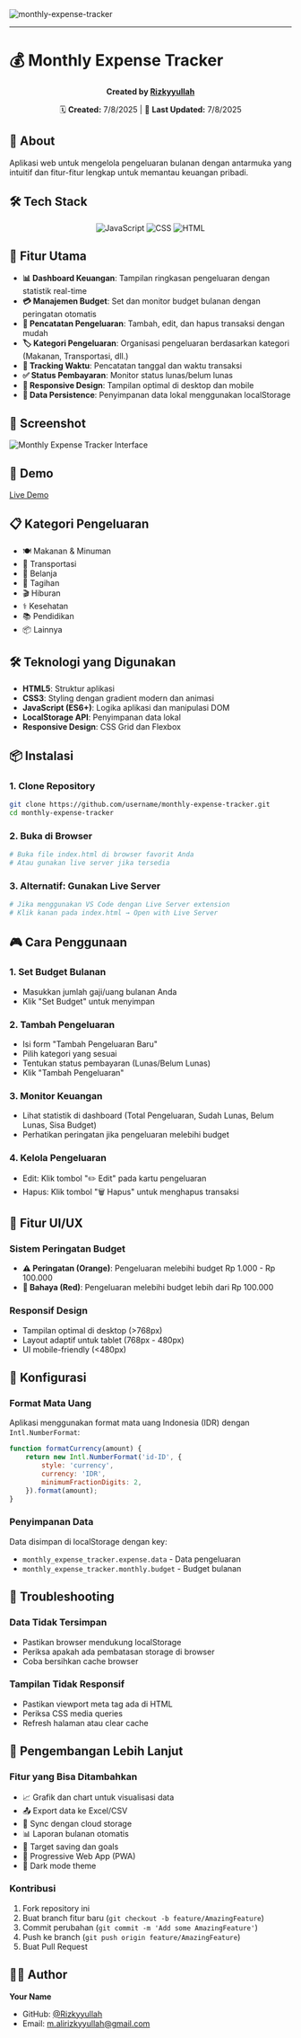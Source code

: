   <img src="https://readme-typing-svg.herokuapp.com?font=Fira+Code&weight=600&size=50&duration=4000&pause=1000&color=FFFFFF&background=000000&center=true&vCenter=true&width=800&height=100&lines=MONTHLY EXPENSE TRACKER" alt="monthly-expense-tracker" />

---

# 💰 Monthly Expense Tracker

<div align="center">

**Created by [Rizkyyullah](https://github.com/Rizkyyullah)**

🗓️ **Created:** 7/8/2025 | 🔄 **Last Updated:** 7/8/2025

</div>

## 📖 About

Aplikasi web untuk mengelola pengeluaran bulanan dengan antarmuka yang intuitif dan fitur-fitur lengkap untuk memantau keuangan pribadi.

## 🛠️ Tech Stack

<div align="center">

![JavaScript](https://img.shields.io/badge/JavaScript-51.1%25-F7DF1E?style=for-the-badge&logo=javascript&logoColor=white) ![CSS](https://img.shields.io/badge/CSS-32.2%25-1572B6?style=for-the-badge&logo=css&logoColor=white) ![HTML](https://img.shields.io/badge/HTML-16.7%25-E34F26?style=for-the-badge&logo=html&logoColor=white)

</div>

## 🌟 Fitur Utama

- **📊 Dashboard Keuangan**: Tampilan ringkasan pengeluaran dengan statistik real-time
- **💳 Manajemen Budget**: Set dan monitor budget bulanan dengan peringatan otomatis
- **📝 Pencatatan Pengeluaran**: Tambah, edit, dan hapus transaksi dengan mudah
- **🏷️ Kategori Pengeluaran**: Organisasi pengeluaran berdasarkan kategori (Makanan, Transportasi, dll.)
- **📅 Tracking Waktu**: Pencatatan tanggal dan waktu transaksi
- **✅ Status Pembayaran**: Monitor status lunas/belum lunas
- **📱 Responsive Design**: Tampilan optimal di desktop dan mobile
- **💾 Data Persistence**: Penyimpanan data lokal menggunakan localStorage

## 🎯 Screenshot

![Monthly Expense Tracker Interface](./images/preview.png)

## 🚀 Demo

[Live Demo](https://rizkyyullah.github.io/monthly-expense-tracker)

## 📋 Kategori Pengeluaran

- 🍽️ Makanan & Minuman
- 🚗 Transportasi
- 🛒 Belanja
- 📄 Tagihan
- 🎬 Hiburan
- ⚕️ Kesehatan
- 📚 Pendidikan
- 📦 Lainnya

## 🛠️ Teknologi yang Digunakan

- **HTML5**: Struktur aplikasi
- **CSS3**: Styling dengan gradient modern dan animasi
- **JavaScript (ES6+)**: Logika aplikasi dan manipulasi DOM
- **LocalStorage API**: Penyimpanan data lokal
- **Responsive Design**: CSS Grid dan Flexbox

## 📦 Instalasi

### 1. Clone Repository

```bash
git clone https://github.com/username/monthly-expense-tracker.git
cd monthly-expense-tracker
```

### 2. Buka di Browser

```bash
# Buka file index.html di browser favorit Anda
# Atau gunakan live server jika tersedia
```

### 3. Alternatif: Gunakan Live Server

```bash
# Jika menggunakan VS Code dengan Live Server extension
# Klik kanan pada index.html → Open with Live Server
```

## 🎮 Cara Penggunaan

### 1. Set Budget Bulanan

- Masukkan jumlah gaji/uang bulanan Anda
- Klik "Set Budget" untuk menyimpan

### 2. Tambah Pengeluaran

- Isi form "Tambah Pengeluaran Baru"
- Pilih kategori yang sesuai
- Tentukan status pembayaran (Lunas/Belum Lunas)
- Klik "Tambah Pengeluaran"

### 3. Monitor Keuangan

- Lihat statistik di dashboard (Total Pengeluaran, Sudah Lunas, Belum Lunas, Sisa Budget)
- Perhatikan peringatan jika pengeluaran melebihi budget

### 4. Kelola Pengeluaran

- Edit: Klik tombol "✏️ Edit" pada kartu pengeluaran
- Hapus: Klik tombol "🗑️ Hapus" untuk menghapus transaksi

## 🎨 Fitur UI/UX

### Sistem Peringatan Budget

- **⚠️ Peringatan (Orange)**: Pengeluaran melebihi budget Rp 1.000 - Rp 100.000
- **🚨 Bahaya (Red)**: Pengeluaran melebihi budget lebih dari Rp 100.000

### Responsif Design

- Tampilan optimal di desktop (>768px)
- Layout adaptif untuk tablet (768px - 480px)
- UI mobile-friendly (<480px)

## 🔧 Konfigurasi

### Format Mata Uang

Aplikasi menggunakan format mata uang Indonesia (IDR) dengan `Intl.NumberFormat`:

```javascript
function formatCurrency(amount) {
	return new Intl.NumberFormat('id-ID', {
		style: 'currency',
		currency: 'IDR',
		minimumFractionDigits: 2,
	}).format(amount);
}
```

### Penyimpanan Data

Data disimpan di localStorage dengan key:

- `monthly_expense_tracker.expense.data` - Data pengeluaran
- `monthly_expense_tracker.monthly.budget` - Budget bulanan

## 🐛 Troubleshooting

### Data Tidak Tersimpan

- Pastikan browser mendukung localStorage
- Periksa apakah ada pembatasan storage di browser
- Coba bersihkan cache browser

### Tampilan Tidak Responsif

- Pastikan viewport meta tag ada di HTML
- Periksa CSS media queries
- Refresh halaman atau clear cache

## 🚀 Pengembangan Lebih Lanjut

### Fitur yang Bisa Ditambahkan

- 📈 Grafik dan chart untuk visualisasi data
- 📤 Export data ke Excel/CSV
- 🔄 Sync dengan cloud storage
- 📊 Laporan bulanan otomatis
- 🎯 Target saving dan goals
- 📱 Progressive Web App (PWA)
- 🌙 Dark mode theme

### Kontribusi

1. Fork repository ini
2. Buat branch fitur baru (`git checkout -b feature/AmazingFeature`)
3. Commit perubahan (`git commit -m 'Add some AmazingFeature'`)
4. Push ke branch (`git push origin feature/AmazingFeature`)
5. Buat Pull Request

## 👨‍💻 Author

**Your Name**

- GitHub: [@Rizkyyullah](https://github.com/Rizkyyullah)
- Email: m.alirizkyyullah@gmail.com
